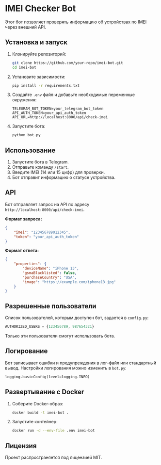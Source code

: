 # IMEI Checker Bot

Этот бот позволяет проверять информацию об устройствах по IMEI через внешний API.


## Установка и запуск

1. Клонируйте репозиторий:
   ```sh
   git clone https://github.com/your-repo/imei-bot.git
   cd imei-bot
   ```

2. Установите зависимости:
   ```sh
   pip install -r requirements.txt
   ```

3. Создайте `.env` файл и добавьте необходимые переменные окружения:
   ```env
   TELEGRAM_BOT_TOKEN=your_telegram_bot_token
   API_AUTH_TOKEN=your_api_auth_token
   API_URL=http://localhost:8000/api/check-imei
   ```

4. Запустите бота:
   ```sh
   python bot.py
   ```

## Использование

1. Запустите бота в Telegram.
2. Отправьте команду `/start`.
3. Введите IMEI (14 или 15 цифр) для проверки.
4. Бот отправит информацию о статусе устройства.

## API

Бот отправляет запрос на API по адресу `http://localhost:8000/api/check-imei`.

**Формат запроса:**
```json
{
    "imei": "123456789012345",
    "token": "your_api_auth_token"
}
```

**Формат ответа:**
```json
{
    "properties": {
        "deviceName": "iPhone 13",
        "gsmaBlacklisted": false,
        "purchaseCountry": "USA",
        "image": "https://example.com/iphone13.jpg"
    }
}
```

## Разрешенные пользователи

Список пользователей, которым доступен бот, задается в `config.py`:
```python
AUTHORIZED_USERS = {123456789, 987654321}
```
Только эти пользователи смогут использовать бота.

## Логирование

Бот записывает ошибки и предупреждения в лог-файл или стандартный вывод. Настройки логирования можно изменить в `bot.py`:
```python
logging.basicConfig(level=logging.INFO)
```

## Развертывание с Docker

1. Соберите Docker-образ:
   ```sh
   docker build -t imei-bot .
   ```
2. Запустите контейнер:
   ```sh
   docker run -d --env-file .env imei-bot
   ```

## Лицензия

Проект распространяется под лицензией MIT.

